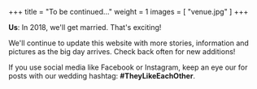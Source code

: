 +++
title = "To be continued..."
weight = 1
images = [
  "venue.jpg"
]
+++

**Us**: In 2018, we'll get married. That's exciting!

We'll continue to update this website with more stories, information and pictures as the big day arrives. Check back often for new additions!

If you use social media like Facebook or Instagram, keep an eye our for posts with our wedding hashtag: **#TheyLikeEachOther**.
